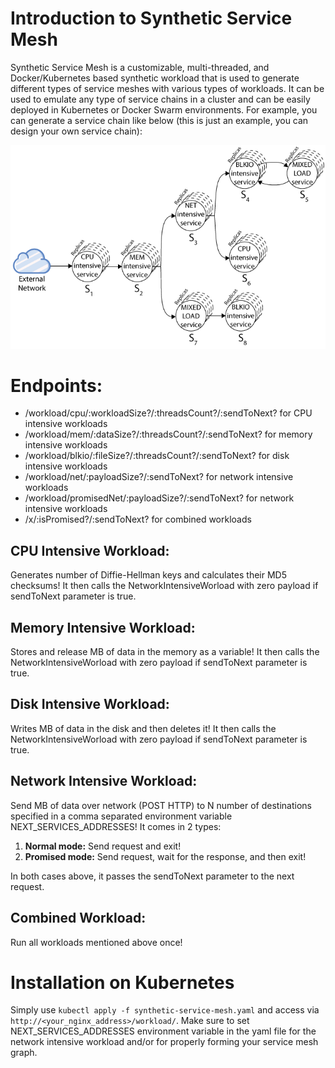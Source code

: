# Introduction to Synthetic Service Mesh
Synthetic Service Mesh is a customizable, multi-threaded, and Docker/Kubernetes based synthetic workload that is used to generate different types of service meshes with various types of workloads. It can be used to emulate any type of service chains in a cluster and can be easily deployed in Kubernetes or Docker Swarm environments. For example, you can generate a service chain like below (this is just an example, you can design your own service chain):    

![Image of a service chain](./images/service_chain.png)

# Endpoints:
* /workload/cpu/:workloadSize?/:threadsCount?/:sendToNext? for CPU intensive workloads
* /workload/mem/:dataSize?/:threadsCount?/:sendToNext? for memory intensive workloads
* /workload/blkio/:fileSize?/:threadsCount?/:sendToNext? for disk intensive workloads
* /workload/net/:payloadSize?/:sendToNext? for network intensive workloads
* /workload/promisedNet/:payloadSize?/:sendToNext? for network intensive workloads
* /x/:isPromised?/:sendToNext? for combined workloads


## CPU Intensive Workload: 
Generates <workloadSize> number of Diffie-Hellman keys and calculates their MD5 checksums! It then calls the NetworkIntensiveWorload with zero payload if sendToNext parameter is true.
## Memory Intensive Workload: 
Stores and release <dataSize>MB of data in the memory as a variable! It then calls the NetworkIntensiveWorload with zero payload if sendToNext parameter is true.
## Disk Intensive Workload: 
Writes <fileSize>MB of data in the disk and then deletes it! It then calls the NetworkIntensiveWorload with zero payload if sendToNext parameter is true.
## Network Intensive Workload:
Send <payloadSize>MB of data over network (POST HTTP) to N number of destinations specified in a comma separated environment variable NEXT_SERVICES_ADDRESSES!
It comes in 2 types:
 
1. **Normal mode:** Send request and exit!
2. **Promised mode:** Send request, wait for the response, and then exit!

In both cases above, it passes the sendToNext parameter to the next request.

## Combined Workload: 
Run all workloads mentioned above once!

# Installation on Kubernetes
Simply use `kubectl apply -f synthetic-service-mesh.yaml` and access via `http://<your_nginx_address>/workload/`. Make sure to set NEXT_SERVICES_ADDRESSES environment variable in the yaml file for the network intensive workload and/or for properly forming your service mesh graph.
